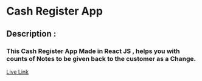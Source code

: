 # Cash Register App 

## Description :
### This Cash Register App Made in React JS , helps you with counts of Notes to be given back to the customer as a Change.

[Live Link](https://cashregistermanager-app.netlify.app/)

